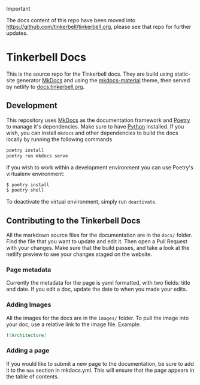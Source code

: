 > [!IMPORTANT]  
> The docs content of this repo have been moved into https://github.com/tinkerbell/tinkerbell.org, please see that repo for further updates.

# Tinkerbell Docs

This is the source repo for the Tinkerbell docs.
They are build using static-site generator [MkDocs] and using the [mkdocs-material] theme, then served by netlify to [docs.tinkerbell.org].

## Development

This repository uses [MkDocs] as the documentation framework and [Poetry] to manage it's dependencies.
Make sure to have [Python] installed.
If you wish, you can install `mkdocs` and other dependencies to build the docs locally by running the following commands

```sh
poetry install
poetry run mkdocs serve
```

If you wish to work within a development environment you can use Poetry's virtualenv environment:

```sh
$ poetry install
$ poetry shell
```

To deactivate the virtual environment, simply run `deactivate`.

## Contributing to the Tinkerbell Docs

All the markdown source files for the documentation are in the `docs/` folder.
Find the file that you want to update and edit it.
Then open a Pull Request with your changes.
Make sure that the build passes, and take a look at the netlify preview to see your changes staged on the website.

### Page metadata

Currently the metadata for the page is yaml formatted, with two fields: title and date.
If you edit a doc, update the date to when you made your edits.

### Adding Images

All the images for the docs are in the `images/` folder.
To pull the image into your doc, use a relative link to the image file.
Example:

```markdown
![Architecture]
```

### Adding a page

If you would like to submit a new page to the documentation, be sure to add it to the `nav` section in mkdocs.yml.
This will ensure that the page appears in the table of contents.

[architecture]: /images/architecture-diagram.png
[docs.tinkerbell.org]: https://docs.tinkerbell.org/
[mkdocs]: https://www.mkdocs.org/
[mkdocs-material]: https://squidfunk.github.io/mkdocs-material/
[poetry]: https://python-poetry.org/
[python]: https://www.python.org/downloads/
[stability badge]: https://img.shields.io/badge/Stability-Experimental-red.svg
